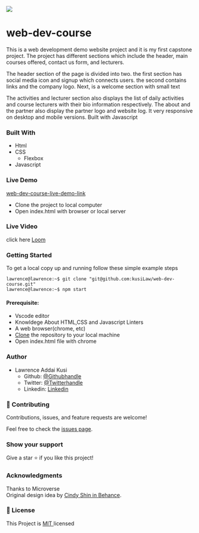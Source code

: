 ![](https://img.shields.io/badge/Microverse-blueviolet)

# web-dev-course
This is a web development demo website project and it is my first capstone project. The project has different sections which include the header, main courses offered, contact us form, and lecturers. 

The header section of the page is divided into two. the first section has social media icon and signup which connects users. the second contains links and the company logo. Next, is a welcome section with small text

The activities and lecturer section also displays the list of daily activities and course lecturers with their bio information respectively. The about and the partner also display the partner logo and website log. It very responsive on desktop and mobile versions. Built with Javascript


### Built With
- Html<br />
- CSS
   - Flexbox
- Javascript

### Live Demo
[web-dev-course-live-demo-link](https://kusilaw.github.io/web-dev-course/)
- Clone the project to local computer
- Open index.html with browser or local server


### Live Video
click here [Loom](https://www.loom.com/share/4b0b9691e4a047d1ba6b0347f9197fca)
### Getting Started 
To get a local copy up and running follow these simple example steps

```console
lawrence@lawrence:~$ git clone "git@github.com:kusiLaw/web-dev-course.git"
lawrence@lawrence:~$ npm start
```

#### Prerequisite:  
  - Vscode editor 
  - Knowldege About HTML,CSS and Javascript Linters
  - A web browser(chrome, etc)
  - [Clone](https://docs.github.com/en/desktop/contributing-and-collaborating-using-github-desktop/adding-and-cloning-repositories/cloning-and-forking-repositories-fromhttps://www.behance.net/adagio07-github-desktop ) the repository to your local machine
  - Open index.html file with chrome


### Author
- Lawrence Addai Kusi
  - Github: [@Githubhandle](https://github.com/kusiLaw)
  - Twitter: [@Twitterhandle](https://twitter.com/kusilaw)
  - Linkedin: [Linkedin](https://www.linkedin.com/in/lawrence-kusi-55a662104)


### :handshake: Contributing
Contributions, issues, and feature requests are welcome! 

Feel free to check the [issues page](https://github.com/kusiLaw/web-dev-course/issues).

### Show your support
Give a star :star: if you like this project!


### Acknowledgments
Thanks to Microverse \
Original design idea by [Cindy Shin in Behance](https://www.behance.net/gallery/29845175/CC-Global-Summit-2015).

### 📝 License
This Project is <a href ="https://opensource.org/licenses/MIT">MIT </a> licensed
